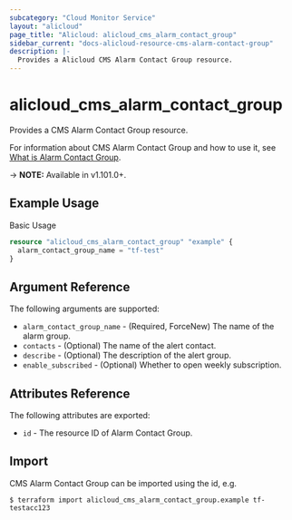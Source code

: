 ```yaml
---
subcategory: "Cloud Monitor Service"
layout: "alicloud"
page_title: "Alicloud: alicloud_cms_alarm_contact_group"
sidebar_current: "docs-alicloud-resource-cms-alarm-contact-group"
description: |-
  Provides a Alicloud CMS Alarm Contact Group resource.
---
```


# alicloud\_cms\_alarm\_contact\_group

Provides a CMS Alarm Contact Group resource.

For information about CMS Alarm Contact Group and how to use it, see [What is Alarm Contact Group](https://www.alibabacloud.com/help/en/doc-detail/114929.htm).

-> **NOTE:** Available in v1.101.0+.

## Example Usage

Basic Usage

```terraform
resource "alicloud_cms_alarm_contact_group" "example" {
  alarm_contact_group_name = "tf-test"
}
```

## Argument Reference

The following arguments are supported:

* `alarm_contact_group_name` - (Required, ForceNew) The name of the alarm group.
* `contacts` - (Optional) The name of the alert contact.
* `describe` - (Optional) The description of the alert group.
* `enable_subscribed` - (Optional) Whether to open weekly subscription.

## Attributes Reference

The following attributes are exported:

* `id` - The resource ID of Alarm Contact Group.

## Import

CMS Alarm Contact Group can be imported using the id, e.g.

```
$ terraform import alicloud_cms_alarm_contact_group.example tf-testacc123
```